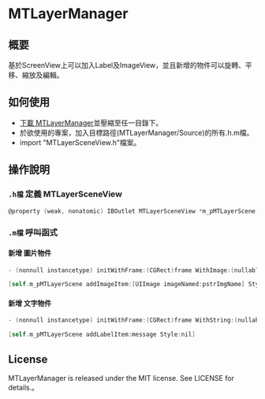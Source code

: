 # MTLayerManager 

## 概要

基於ScreenView上可以加入Label及ImageView，並且新增的物件可以旋轉、平移、縮放及編輯。

## 如何使用

- [下載 MTLayerManager](https://github.com/iMittap/MTLayerManager/archive/develop.zip)並壓縮至任一目錄下。
- 於欲使用的專案，加入目標路徑(MTLayerManager/Source)的所有.h.m檔。
- import "MTLayerSceneView.h"檔案。

## 操作說明

### `.h檔` 定義 MTLayerSceneView

```objective-c
@property (weak, nonatomic) IBOutlet MTLayerSceneView *m_pMTLayerScene;
```

### `.m檔` 呼叫函式

#### 新增 圖片物件

```objective-c
- (nonnull instancetype) initWithFrame:(CGRect)frame WithImage:(nullable UIImage *)pImg;
```

```objective-c
[self.m_pMTLayerScene addImageItem:[UIImage imageNamed:pstrImgName] Style:nil];
```

#### 新增 文字物件

```objective-c
- (nonnull instancetype) initWithFrame:(CGRect)frame WithString:(nullable NSString *)pstrText;
```

```objective-c
[self.m_pMTLayerScene addLabelItem:message Style:nil]
```

## License
MTLayerManager is released under the MIT license. See LICENSE for details.。